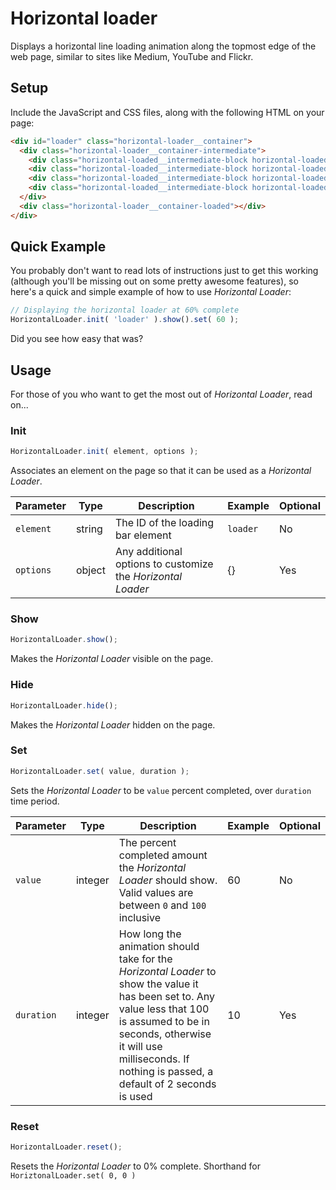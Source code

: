 # Horizontal loader

Displays a horizontal line loading animation along the topmost edge of the web page, similar to sites like Medium, YouTube and Flickr.


## Setup

Include the JavaScript and CSS files, along with the following HTML on your page:
``` html
<div id="loader" class="horizontal-loader__container">
  <div class="horizontal-loader__container-intermediate">
    <div class="horizontal-loaded__intermediate-block horizontal-loaded__intermediate-block-1"></div>
    <div class="horizontal-loaded__intermediate-block horizontal-loaded__intermediate-block-2"></div>
    <div class="horizontal-loaded__intermediate-block horizontal-loaded__intermediate-block-3"></div>
    <div class="horizontal-loaded__intermediate-block horizontal-loaded__intermediate-block-4"></div>
  </div>
  <div class="horizontal-loader__container-loaded"></div>
</div>
```


## Quick Example

You probably don't want to read lots of instructions just to get this working (although you'll be missing out on some pretty awesome features), so here's a quick and simple example of how to use *Horizontal Loader*:

``` javascript
// Displaying the horizontal loader at 60% complete
HorizontalLoader.init( 'loader' ).show().set( 60 );
```

Did you see how easy that was?

## Usage

For those of you who want to get the most out of *Horizontal Loader*, read on...

### Init

```javascript
HorizontalLoader.init( element, options );
```

Associates an element on the page so that it can be used as a *Horizontal Loader*.

|Parameter|Type|Description|Example|Optional|
|---------|----|-----------|-------|--------|
|`element`|string|The ID of the loading bar element|`loader`|No|
|`options`|object|Any additional options to customize the *Horizontal Loader*|{}|Yes|


### Show

```javascript
HorizontalLoader.show();
```

Makes the *Horizontal Loader* visible on the page.


### Hide

```javascript
HorizontalLoader.hide();
```

Makes the *Horizontal Loader* hidden on the page.


### Set

```javascript
HorizontalLoader.set( value, duration );
```

Sets the *Horizontal Loader* to be `value` percent completed, over `duration` time period.

|Parameter|Type|Description|Example|Optional|
|---------|----|-----------|-------|--------|
|`value`|integer|The percent completed amount the *Horizontal Loader* should show. Valid values are between `0` and `100` inclusive|60|No|
|`duration`|integer|How long the animation should take for the *Horizontal Loader* to show the value it has been set to. Any value less that 100 is assumed to be in seconds, otherwise it will use milliseconds. If nothing is passed, a default of 2 seconds is used|10|Yes|


### Reset
```javascript
HorizontalLoader.reset();
```

Resets the *Horizontal Loader* to 0% complete. Shorthand for `HoriztonalLoader.set( 0, 0 )`
